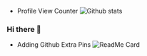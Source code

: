 
- Profile View Counter
![Github stats](https://github-readme-stats.vercel.app/api?username=iSPYadav01)
### Hi there 👋
<!--
**iSPYadav01/iSPYadav01** is a ✨ _special_ ✨ repository because its `README.md` (this file) appears on your GitHub profile.
-->
- Adding Github Extra Pins
![ReadMe Card](https://github-readme-stats.vercel.app/api/pin/?username=iSPYadav01&repo=Anaconda-Installation-Setup)
<!--
Here are some ideas to get you started:

- 🔭 I’m currently working on Aerospace Product
- 🌱 I’m currently learning Data Science
- 👯 I’m looking to collaborate on ...
- 🤔 I’m looking for help with ...
- 💬 Ask me about ...
- 📫 How to reach me: Twitter:@iSPYadav01
- 😄 Pronouns: ...
- ⚡ Fun fact: ...
-->
